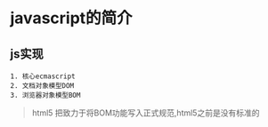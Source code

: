 # javascript的简介

## js实现

    1. 核心ecmascript
    2. 文档对象模型DOM
    3. 浏览器对象模型BOM

>html5 把致力于将BOM功能写入正式规范,html5之前是没有标准的

